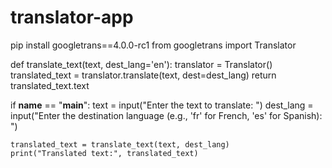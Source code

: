 # translator-app
pip install googletrans==4.0.0-rc1
from googletrans import Translator

def translate_text(text, dest_lang='en'):
    translator = Translator()
    translated_text = translator.translate(text, dest=dest_lang)
    return translated_text.text

if __name__ == "__main__":
    text = input("Enter the text to translate: ")
    dest_lang = input("Enter the destination language (e.g., 'fr' for French, 'es' for Spanish): ")

    translated_text = translate_text(text, dest_lang)
    print("Translated text:", translated_text)
